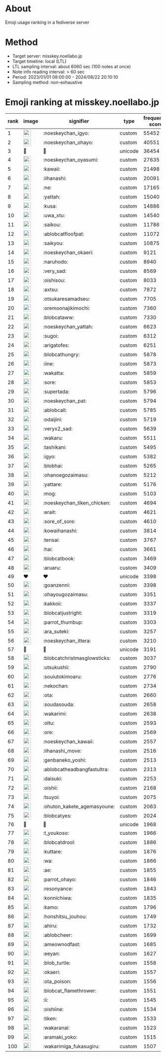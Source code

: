 # About
Emoji usage ranking in a fediverse server

# Method
- Target server: misskey.noellabo.jp
- Target timeline: local (LTL)
- LTL sampling interval: about 6060 sec (100 notes at once)
- Note info reading interval: > 60 sec
- Period: 2023/01/01 08:00:00 - 2024/08/22 20:10:10 
- Sampling method: non-exhaustive

# Emoji ranking at misskey.noellabo.jp

|rank|image|signifier|type|frequency score|
|----|----|----|----|----|
|1|<img height="24" src="https://misskey.noellabo.jp/emoji/noeskeychan_igyo.webp">|:noeskeychan_igyo:|custom|55452|
|2|<img height="24" src="https://misskey.noellabo.jp/emoji/noeskeychan_ohayo.webp">|:noeskeychan_ohayo:|custom|40551|
|3|🎉|🎉|unicode|36454|
|4|<img height="24" src="https://misskey.noellabo.jp/emoji/noeskeychan_oyasumi.webp">|:noeskeychan_oyasumi:|custom|27635|
|5|<img height="24" src="https://misskey.noellabo.jp/emoji/kawaii.webp">|:kawaii:|custom|21498|
|6|<img height="24" src="https://misskey.noellabo.jp/emoji/iihanashi.webp">|:iihanashi:|custom|20091|
|7|<img height="24" src="https://misskey.noellabo.jp/emoji/ne.webp">|:ne:|custom|17165|
|8|<img height="24" src="https://misskey.noellabo.jp/emoji/yattah.webp">|:yattah:|custom|15040|
|9|<img height="24" src="https://misskey.noellabo.jp/emoji/kusa.webp">|:kusa:|custom|14886|
|10|<img height="24" src="https://misskey.noellabo.jp/emoji/uwa_xtu.webp">|:uwa_xtu:|custom|14540|
|11|<img height="24" src="https://misskey.noellabo.jp/emoji/saikou.webp">|:saikou:|custom|11786|
|12|<img height="24" src="https://misskey.noellabo.jp/emoji/ablobcatfloofpat.webp">|:ablobcatfloofpat:|custom|11072|
|13|<img height="24" src="https://misskey.noellabo.jp/emoji/saikyou.webp">|:saikyou:|custom|10875|
|14|<img height="24" src="https://misskey.noellabo.jp/emoji/noeskeychan_okaeri.webp">|:noeskeychan_okaeri:|custom|9121|
|15|<img height="24" src="https://misskey.noellabo.jp/emoji/naruhodo.webp">|:naruhodo:|custom|8940|
|16|<img height="24" src="https://misskey.noellabo.jp/emoji/very_sad.webp">|:very_sad:|custom|8569|
|17|<img height="24" src="https://misskey.noellabo.jp/emoji/oishisou.webp">|:oishisou:|custom|8033|
|18|<img height="24" src="https://misskey.noellabo.jp/emoji/axtsu.webp">|:axtsu:|custom|7872|
|19|<img height="24" src="https://misskey.noellabo.jp/emoji/otsukaresamadseu.webp">|:otsukaresamadseu:|custom|7705|
|20|<img height="24" src="https://misskey.noellabo.jp/emoji/oremoonajikimochi.webp">|:oremoonajikimochi:|custom|7360|
|21|<img height="24" src="https://misskey.noellabo.jp/emoji/blobcataww.webp">|:blobcataww:|custom|7330|
|22|<img height="24" src="https://misskey.noellabo.jp/emoji/noeskeychan_yattah.webp">|:noeskeychan_yattah:|custom|6623|
|23|<img height="24" src="https://misskey.noellabo.jp/emoji/sugoi.webp">|:sugoi:|custom|6312|
|24|<img height="24" src="https://misskey.noellabo.jp/emoji/arigatofes.webp">|:arigatofes:|custom|6251|
|25|<img height="24" src="https://misskey.noellabo.jp/emoji/blobcathungry.webp">|:blobcathungry:|custom|5878|
|26|<img height="24" src="https://misskey.noellabo.jp/emoji/iine.webp">|:iine:|custom|5873|
|27|<img height="24" src="https://misskey.noellabo.jp/emoji/wakatta.webp">|:wakatta:|custom|5859|
|28|<img height="24" src="https://misskey.noellabo.jp/emoji/sore.webp">|:sore:|custom|5853|
|29|<img height="24" src="https://misskey.noellabo.jp/emoji/supertada.webp">|:supertada:|custom|5796|
|30|<img height="24" src="https://misskey.noellabo.jp/emoji/noeskeychan_pat.webp">|:noeskeychan_pat:|custom|5794|
|31|<img height="24" src="https://misskey.noellabo.jp/emoji/ablobcall.webp">|:ablobcall:|custom|5785|
|32|<img height="24" src="https://misskey.noellabo.jp/emoji/odaijini.webp">|:odaijini:|custom|5719|
|33|<img height="24" src="https://misskey.noellabo.jp/emoji/veryx2_sad.webp">|:veryx2_sad:|custom|5639|
|34|<img height="24" src="https://misskey.noellabo.jp/emoji/wakaru.webp">|:wakaru:|custom|5511|
|35|<img height="24" src="https://misskey.noellabo.jp/emoji/tashikani.webp">|:tashikani:|custom|5495|
|36|<img height="24" src="https://misskey.noellabo.jp/emoji/igyo.webp">|:igyo:|custom|5382|
|37|<img height="24" src="https://misskey.noellabo.jp/emoji/blobhai.webp">|:blobhai:|custom|5265|
|38|<img height="24" src="https://misskey.noellabo.jp/emoji/ohanoegozaimasu.webp">|:ohanoegozaimasu:|custom|5212|
|39|<img height="24" src="https://misskey.noellabo.jp/emoji/yattare.webp">|:yattare:|custom|5176|
|40|<img height="24" src="https://misskey.noellabo.jp/emoji/mog.webp">|:mog:|custom|5103|
|41|<img height="24" src="https://misskey.noellabo.jp/emoji/noeskeychan_tiken_chicken.webp">|:noeskeychan_tiken_chicken:|custom|4694|
|42|<img height="24" src="https://misskey.noellabo.jp/emoji/erait.webp">|:erait:|custom|4621|
|43|<img height="24" src="https://misskey.noellabo.jp/emoji/sore_of_sore.webp">|:sore_of_sore:|custom|4610|
|44|<img height="24" src="https://misskey.noellabo.jp/emoji/kowaihanashi.webp">|:kowaihanashi:|custom|3814|
|45|<img height="24" src="https://misskey.noellabo.jp/emoji/tensai.webp">|:tensai:|custom|3767|
|46|<img height="24" src="https://misskey.noellabo.jp/emoji/hai.webp">|:hai:|custom|3661|
|47|<img height="24" src="https://misskey.noellabo.jp/emoji/blobcatbook.webp">|:blobcatbook:|custom|3469|
|48|<img height="24" src="https://misskey.noellabo.jp/emoji/aruaru.webp">|:aruaru:|custom|3409|
|49|❤|❤|unicode|3398|
|50|<img height="24" src="https://misskey.noellabo.jp/emoji/goanzenni.webp">|:goanzenni:|custom|3398|
|51|<img height="24" src="https://misskey.noellabo.jp/emoji/ohayougozaimasu.webp">|:ohayougozaimasu:|custom|3351|
|52|<img height="24" src="https://misskey.noellabo.jp/emoji/kakkoii.webp">|:kakkoii:|custom|3337|
|53|<img height="24" src="https://misskey.noellabo.jp/emoji/blobcatjustright.webp">|:blobcatjustright:|custom|3319|
|54|<img height="24" src="https://misskey.noellabo.jp/emoji/parrot_thumbup.webp">|:parrot_thumbup:|custom|3303|
|55|<img height="24" src="https://misskey.noellabo.jp/emoji/ara_suteki.webp">|:ara_suteki:|custom|3257|
|56|<img height="24" src="https://misskey.noellabo.jp/emoji/noeskeychan_ittera.webp">|:noeskeychan_ittera:|custom|3210|
|57|🍗|🍗|unicode|3191|
|58|<img height="24" src="https://misskey.noellabo.jp/emoji/blobcatchristmasglowsticks.webp">|:blobcatchristmasglowsticks:|custom|3037|
|59|<img height="24" src="https://misskey.noellabo.jp/emoji/utsukushii.webp">|:utsukushii:|custom|2790|
|60|<img height="24" src="https://misskey.noellabo.jp/emoji/souiutokimoaru.webp">|:souiutokimoaru:|custom|2776|
|61|<img height="24" src="https://misskey.noellabo.jp/emoji/nekochan.webp">|:nekochan:|custom|2734|
|62|<img height="24" src="https://misskey.noellabo.jp/emoji/ota.webp">|:ota:|custom|2660|
|63|<img height="24" src="https://misskey.noellabo.jp/emoji/soudasouda.webp">|:soudasouda:|custom|2658|
|64|<img height="24" src="https://misskey.noellabo.jp/emoji/wakarimi.webp">|:wakarimi:|custom|2638|
|65|<img height="24" src="https://misskey.noellabo.jp/emoji/oltu.webp">|:oltu:|custom|2593|
|66|<img height="24" src="https://misskey.noellabo.jp/emoji/ore.webp">|:ore:|custom|2569|
|67|<img height="24" src="https://misskey.noellabo.jp/emoji/noeskeychan_kawaii.webp">|:noeskeychan_kawaii:|custom|2557|
|68|<img height="24" src="https://misskey.noellabo.jp/emoji/iihanashi_move.webp">|:iihanashi_move:|custom|2516|
|69|<img height="24" src="https://misskey.noellabo.jp/emoji/genbaneko_yoshi.webp">|:genbaneko_yoshi:|custom|2513|
|70|<img height="24" src="https://misskey.noellabo.jp/emoji/ablobcatheadbangfastultra.webp">|:ablobcatheadbangfastultra:|custom|2313|
|71|<img height="24" src="https://misskey.noellabo.jp/emoji/daisuki.webp">|:daisuki:|custom|2253|
|72|<img height="24" src="https://misskey.noellabo.jp/emoji/oishii.webp">|:oishii:|custom|2168|
|73|<img height="24" src="https://misskey.noellabo.jp/emoji/tsuyoi.webp">|:tsuyoi:|custom|2075|
|74|<img height="24" src="https://misskey.noellabo.jp/emoji/ohuton_kakete_agemasyoune.webp">|:ohuton_kakete_agemasyoune:|custom|2063|
|75|<img height="24" src="https://misskey.noellabo.jp/emoji/blobcatyes.webp">|:blobcatyes:|custom|2024|
|76|👀|👀|unicode|1968|
|77|<img height="24" src="https://misskey.noellabo.jp/emoji/t_youkoso.webp">|:t_youkoso:|custom|1966|
|78|<img height="24" src="https://misskey.noellabo.jp/emoji/blobcatdrool.webp">|:blobcatdrool:|custom|1886|
|79|<img height="24" src="https://misskey.noellabo.jp/emoji/kuttare.webp">|:kuttare:|custom|1876|
|80|<img height="24" src="https://misskey.noellabo.jp/emoji/wa.webp">|:wa:|custom|1866|
|81|<img height="24" src="https://misskey.noellabo.jp/emoji/ae.webp">|:ae:|custom|1855|
|82|<img height="24" src="https://misskey.noellabo.jp/emoji/parrot_ohayo.webp">|:parrot_ohayo:|custom|1846|
|83|<img height="24" src="https://misskey.noellabo.jp/emoji/resonyance.webp">|:resonyance:|custom|1843|
|84|<img height="24" src="https://misskey.noellabo.jp/emoji/konnichiwa.webp">|:konnichiwa:|custom|1835|
|85|<img height="24" src="https://misskey.noellabo.jp/emoji/kamo.webp">|:kamo:|custom|1796|
|86|<img height="24" src="https://misskey.noellabo.jp/emoji/honshitsu_jouhou.webp">|:honshitsu_jouhou:|custom|1749|
|87|<img height="24" src="https://misskey.noellabo.jp/emoji/ahiru.webp">|:ahiru:|custom|1732|
|88|<img height="24" src="https://misskey.noellabo.jp/emoji/ablobcheer.webp">|:ablobcheer:|custom|1699|
|89|<img height="24" src="https://misskey.noellabo.jp/emoji/ameownodfast.webp">|:ameownodfast:|custom|1685|
|90|<img height="24" src="https://misskey.noellabo.jp/emoji/eeyan.webp">|:eeyan:|custom|1627|
|91|<img height="24" src="https://misskey.noellabo.jp/emoji/blob_turtle.webp">|:blob_turtle:|custom|1558|
|92|<img height="24" src="https://misskey.noellabo.jp/emoji/okaeri.webp">|:okaeri:|custom|1557|
|93|<img height="24" src="https://misskey.noellabo.jp/emoji/ota_poison.webp">|:ota_poison:|custom|1556|
|94|<img height="24" src="https://misskey.noellabo.jp/emoji/blobcat_flamethrower.webp">|:blobcat_flamethrower:|custom|1551|
|95|<img height="24" src="https://misskey.noellabo.jp/emoji/ii.webp">|:ii:|custom|1545|
|96|<img height="24" src="https://misskey.noellabo.jp/emoji/oishiine.webp">|:oishiine:|custom|1534|
|97|<img height="24" src="https://misskey.noellabo.jp/emoji/tiken.webp">|:tiken:|custom|1533|
|98|<img height="24" src="https://misskey.noellabo.jp/emoji/wakaranai.webp">|:wakaranai:|custom|1523|
|99|<img height="24" src="https://misskey.noellabo.jp/emoji/aramaki_yoko.webp">|:aramaki_yoko:|custom|1515|
|100|<img height="24" src="https://misskey.noellabo.jp/emoji/wakarimiga_fukasugiru.webp">|:wakarimiga_fukasugiru:|custom|1507|
